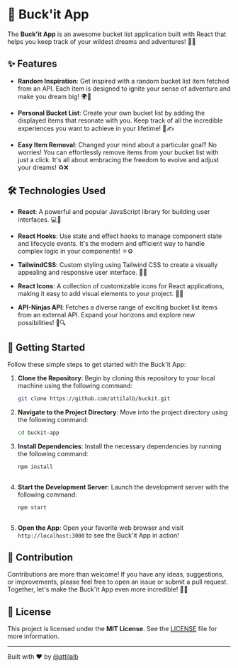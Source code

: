 # 🚀 Buck'it App

The **Buck'it App** is an awesome bucket list application built with React that helps you keep track of your wildest dreams and adventures! 🌟✨

## ✨ Features

- **Random Inspiration**: Get inspired with a random bucket list item fetched from an API. Each item is designed to ignite your sense of adventure and make you dream big! 🌍🌌

- **Personal Bucket List**: Create your own bucket list by adding the displayed items that resonate with you. Keep track of all the incredible experiences you want to achieve in your lifetime! 📜✍️

- **Easy Item Removal**: Changed your mind about a particular goal? No worries! You can effortlessly remove items from your bucket list with just a click. It's all about embracing the freedom to evolve and adjust your dreams! ♻️❌

## 🛠️ Technologies Used

- **React**: A powerful and popular JavaScript library for building user interfaces. 💻🌈

- **React Hooks**: Use state and effect hooks to manage component state and lifecycle events. It's the modern and efficient way to handle complex logic in your components! ⚛️⚙️

- **TailwindCSS**: Custom styling using Tailwind CSS to create a visually appealing and responsive user interface. 💅🎨

- **React Icons**: A collection of customizable icons for React applications, making it easy to add visual elements to your project. 🚀🎉

- **API-Ninjas API**: Fetches a diverse range of exciting bucket list items from an external API. Expand your horizons and explore new possibilities! 🌟🔍

## 🚀 Getting Started

Follow these simple steps to get started with the Buck'it App:

1. **Clone the Repository**: Begin by cloning this repository to your local machine using the following command:

   ```bash
   git clone https://github.com/attilalb/buckit.git
   
2. **Navigate to the Project Directory**: Move into the project directory using the following command:

   ```bash
   cd buckit-app
   
3. **Install Dependencies**: Install the necessary dependencies by running the following command:

   ```bash
   npm install
  
4. **Start the Development Server**: Launch the development server with the following command:

   ```bash
   npm start 
 
5. **Open the App**: Open your favorite web browser and visit `http://localhost:3000` to see the Buck'it App in action!

## 🎉 Contribution

Contributions are more than welcome! If you have any ideas, suggestions, or improvements, please feel free to open an issue or submit a pull request. Together, let's make the Buck'it App even more incredible! 🙌💪

## 📄 License

This project is licensed under the **MIT License**. See the [LICENSE](LICENSE) file for more information.

---

Built with ❤️ by [@attilalb](https://github.com/attilalb)
